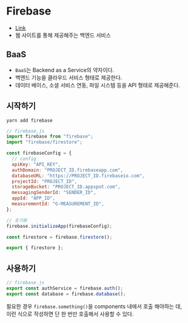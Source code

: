 # Firebase

- [Link](https://firebase.google.com/?hl=ko)
- 웹 사이트를 통해 제공해주는 백엔드 서비스

## BaaS

- `BaaS`는 Backend as a Service의 약자이다.
- 백엔드 기능을 클라우드 서비스 형태로 제공한다.
- 데이터 베이스, 소셜 서비스 연동, 파일 시스템 등을 API 형태로 제공해준다.

## 시작하기

```
yarn add firebase
```

```js
// firebase.js
import firebase from "firebase";
import "firebase/firestore";

const firebaseConfig = {
  // config
  apiKey: "API_KEY",
  authDomain: "PROJECT_ID.firebaseapp.com",
  databaseURL: "https://PROJECT_ID.firebaseio.com",
  projectId: "PROJECT_ID",
  storageBucket: "PROJECT_ID.appspot.com",
  messagingSenderId: "SENDER_ID",
  appId: "APP_ID",
  measurementId: "G-MEASUREMENT_ID",
};

// 초기화
firebase.initializeApp(firebaseConfig);

const firestore = firebase.firestore();

export { firestore };

```

## 사용하기

```js
// firebase.js
export const authService = firebase.auth();
export const database = firebase.database();
```

필요한 경우 `firebase.something()`을 components 내에서 호출 해야하는 데,        
이런 식으로 작성하면 단 한 번만 호출해서 사용할 수 있다.
